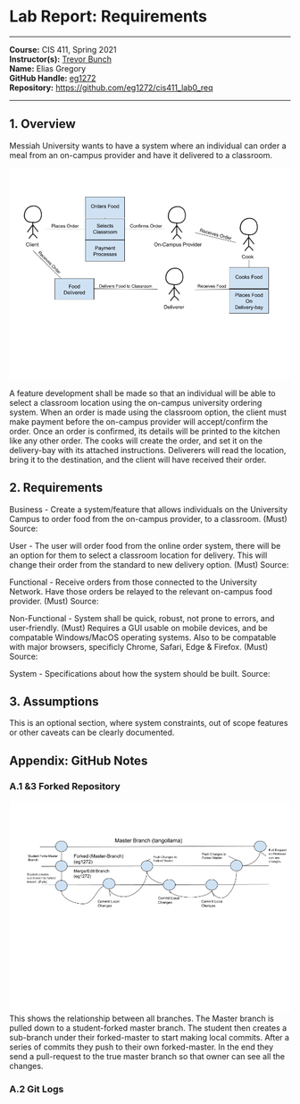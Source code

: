 # Lab Report: Requirements
___
**Course:** CIS 411, Spring 2021  
**Instructor(s):** [Trevor Bunch](https://github.com/trevordbunch)  
**Name:** Elias Gregory  
**GitHub Handle:** [eg1272](https://github.com/eg1272)  
**Repository:** https://github.com/eg1272/cis411_lab0_req  
___

## 1. Overview
Messiah University wants to have a system where an individual can order a meal from an on-campus provider and have it delivered to a classroom.

![Use Case Diagram](/assets/use-case.png)

A feature development shall be made so that an individual will be able to select a classroom location using the on-campus university ordering system. When an order is made using the classroom option, the client must make payment before the on-campus provider will accept/confirm the order. Once an order is confirmed, its details will be printed to the kitchen like any other order. The cooks will create the order, and set it on the delivery-bay with its attached instructions. Deliverers will read the location, bring it to the destination, and the client will have received their order. 

## 2. Requirements

Business - Create a system/feature that allows individuals on the University Campus to order food from the on-campus provider, to a classroom. (Must)
Source: 

User - The user will order food from the online order system, there will be an option for them to select a classroom location for delivery. This will change their order from the standard to new delivery option. (Must)
Source:  

Functional - Receive orders from those connected to the University Network. Have those orders be relayed to the relevant on-campus food provider. (Must)
Source:

Non-Functional - System shall be quick, robust, not prone to errors, and user-friendly. (Must) Requires a GUI usable on mobile devices, and be compatable Windows/MacOS operating systems. Also to be compatable with major browsers, specificly Chrome, Safari, Edge & Firefox. (Must)
Source:

System - Specifications about how the system should be built.
Source:

## 3. Assumptions
This is an optional section, where system constraints, out of scope features or other caveats can be clearly documented.  

## Appendix: GitHub Notes

### A.1 &3 Forked Repository
![ForkedRepo](/assets/forkedRepo.png)
This shows the relationship between all branches. The Master branch is pulled down to a student-forked master branch. The student then creates a sub-branch under their forked-master to start making local commits. After a series of commits they push to their own forked-master. In the end they send a pull-request to the true master branch so that owner can see all the changes.

### A.2 Git Logs